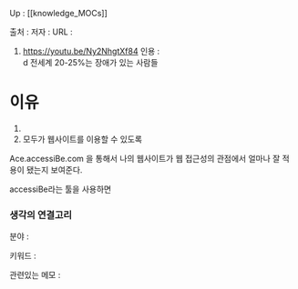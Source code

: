 ---
---


Up : [[knowledge_MOCs]]

출처 :
저자 :
URL :  
1. https://youtu.be/Ny2NhgtXf84
인용 :  
d
전세계 20-25%는 장애가 있는 사람들


# 이유
1. 
2. 모두가 웹사이트를 이용할 수 있도록 

Ace.accessiBe.com
을 통해서 나의 웹사이트가 웹 접근성의 관점에서 얼마나 잘 적용이 됐는지 보여준다. 


accessiBe라는 툴을 사용하면 




### 생각의 연결고리
분야 :

키워드 :

관련있는 메모 :
